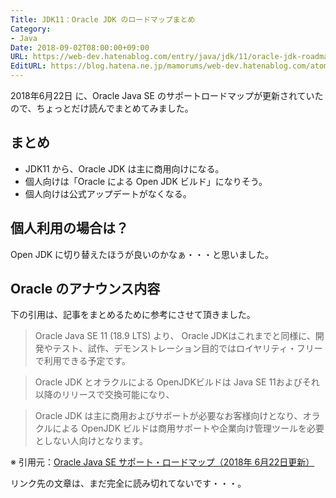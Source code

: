 ```yaml
---
Title: JDK11：Oracle JDK のロードマップまとめ
Category:
- Java
Date: 2018-09-02T08:00:00+09:00
URL: https://web-dev.hatenablog.com/entry/java/jdk/11/oracle-jdk-roadmap
EditURL: https://blog.hatena.ne.jp/mamorums/web-dev.hatenablog.com/atom/entry/10257846132615580469
---
```


2018年6月22日 に、Oracle Java SE のサポートロードマップが更新されていたので、ちょっとだけ読んでまとめてみました。


## まとめ
- JDK11 から、Oracle JDK は主に商用向けになる。
- 個人向けは「Oracle による Open JDK ビルド」になりそう。
- 個人向けは公式アップデートがなくなる。


## 個人利用の場合は？
Open JDK に切り替えたほうが良いのかなぁ・・・と思いました。


## Oracle のアナウンス内容
下の引用は、記事をまとめるために参考にさせて頂きました。

> Oracle Java SE 11 (18.9 LTS) より、 Oracle JDKはこれまでと同様に、開発やテスト、試作、デモンストレーション目的ではロイヤリティ・フリーで利用できる予定です。

> Oracle JDK とオラクルによる OpenJDKビルドは Java SE 11およびそれ以降のリリースで交換可能になり、

> Oracle JDK は主に商用およびサポートが必要なお客様向けとなり、オラクルによる OpenJDK ビルドは商用サポートや企業向け管理ツールを必要としない人向けとなります。

※ 引用元：[Oracle Java SE サポート・ロードマップ（2018年 6月22日更新）](https://www.oracle.com/technetwork/jp/java/eol-135779-ja.html)

リンク先の文章は、まだ完全に読み切れてないです・・・。
